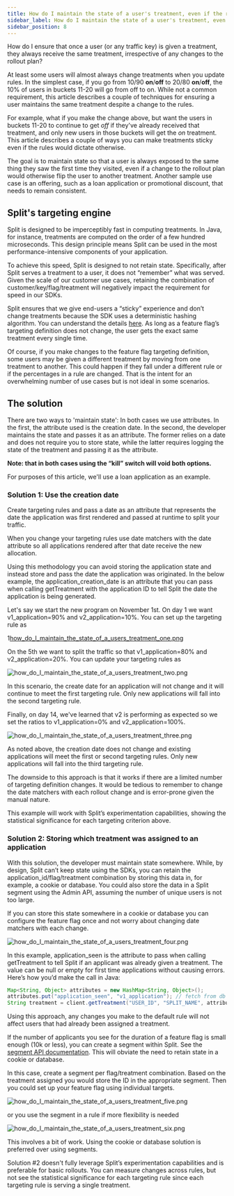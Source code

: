```yaml
---
title: How do I maintain the state of a user's treatment, even if the rollout plan changes?
sidebar_label: How do I maintain the state of a user's treatment, even if the rollout plan changes?
sidebar_position: 8
---
```


How do I ensure that once a user (or any traffic key) is given a treatment, they always receive the same treatment, irrespective of any changes to the rollout plan?

At least some users will almost always change treatments when you update rules.  In the simplest case, if you go from 10/90 **on**/**off** to 20/80 **on**/**off**, the 10% of users in buckets 11-20 will go from off to on. While not a common requirement, this article describes a couple of techniques for ensuring a user maintains the same treatment despite a change to the rules.  

For example, what if you make the change above, but want the users in buckets 11-20 to continue to get *off* if they've already received that treatment, and only new users in those buckets will get the *on* treatment. This article describes a couple of ways you can make treatments sticky even if the rules would dictate otherwise.

The goal is to maintain state so that a user is always exposed to the same thing they saw the first time they visited, even if a change to the rollout plan would otherwise flip the user to another treatment. Another sample use case is an offering, such as a loan application or promotional discount, that needs to remain consistent.

## Split's targeting engine

Split is designed to be imperceptibly fast in computing treatments. In Java, for instance, treatments are computed on the order of a few hundred microseconds. This design principle means Split can be used in the most performance-intensive components of your application.

To achieve this speed, Split is designed to not retain state. Specifically, after Split serves a treatment to a user, it does not “remember” what was served. Given the scale of our customer use cases, retaining the combination of customer/key/flag/treatment will negatively impact the requirement for speed in our SDKs.

Split ensures that we give end-users a “sticky” experience and don’t change treatments because the SDK uses a deterministic hashing algorithm. You can understand the details [here](/docs/feature-management-experimentation/feature-management/faqs/ensure-a-consistent-user-experience). As long as a feature flag’s targeting definition does not change, the user gets the exact same treatment every single time.

Of course, if you make changes to the feature flag targeting definition, some users may be given a different treatment by moving from one treatment to another. This could happen if they fall under a different rule or if the percentages in a rule are changed. That is the intent for an overwhelming number of use cases but is not ideal in some scenarios.

## The solution

There are two ways to 'maintain state': In both cases we use attributes. In the first, the attribute used is the creation date. In the second, the developer maintains the state and passes it as an attribute. The former relies on a date and does not require you to store state, while the latter requires logging the state of the treatment and passing it as the attribute.

**Note: that in both cases using the “kill” switch will void both options.**

For purposes of this article, we'll use a loan application as an example. 

### Solution 1: Use the creation date

Create targeting rules and pass a date as an attribute that represents the date the application was first rendered and passed at runtime to split your traffic.

When you change your targeting rules use date matchers with the date attribute so all applications rendered after that date receive the new allocation.

Using this methodology you can avoid storing the application state and instead store and pass the date the application was originated. In the below example, the application_creation_date is an attribute that you can pass when calling getTreatment with the application ID to tell Split the date the application is being generated.

Let's say we start the new program on November 1st. On day 1 we want v1_application=90% and v2_application=10%. You can set up the targeting rule as

1[how_do_I_maintain_the_state_of_a_users_treatment_one.png](https://help.split.io/hc/article_attachments/30833421020173)

On the 5th we want to split the traffic so that v1_application=80% and v2_application=20%. You can update your targeting rules as

![how_do_I_maintain_the_state_of_a_users_treatment_two.png](https://help.split.io/hc/article_attachments/30833432085389)

In this scenario, the create date for an application will not change and it will continue to meet the first targeting rule. Only new applications will fall into the second targeting rule.

Finally, on day 14, we've learned that v2 is performing as expected so we set the ratios to v1_application=0% and v2_application=100%.

![how_do_I_maintain_the_state_of_a_users_treatment_three.png](https://help.split.io/hc/article_attachments/30833421026445)

As noted above, the creation date does not change and existing applications will meet the first or second targeting rules.  Only new applications will fall into the third targeting rule.

The downside to this approach is that it works if there are a limited number of targeting definition changes.  It would be tedious to remember to change the date matchers with each rollout change and is error-prone given the manual nature.

This example will work with Split’s experimentation capabilities, showing the statistical significance for each targeting criterion above.

### Solution 2: Storing which treatment was assigned to an application

With this solution, the developer must maintain state somewhere. While, by design, Split can’t keep state using the SDKs, you can retain the application_id/flag/treatment combination by storing this data in, for example, a cookie or database. You could also store the data in a Split segment using the Admin API, assuming the number of unique users is not too large.

If you can store this state somewhere in a cookie or database you can configure the feature flag once and not worry about changing date matchers with each change.

![how_do_I_maintain_the_state_of_a_users_treatment_four.png](https://help.split.io/hc/article_attachments/30833421028877)

In this example, application_seen is the attribute to pass when calling getTreatment to tell Split if an applicant was already given a treatment. The value can be null or empty for first time applications without causing errors. Here’s how you’d make the call in Java:

```java
Map<String, Object> attributes = new HashMap<String, Object>();
attributes.put("application_seen", "v1_application"); // fetch from db
String treatment = client.getTreatment("USER_ID", "SPLIT_NAME", attributes);
```

Using this approach, any changes you make to the default rule will not affect users that had already been assigned a treatment.

If the number of applicants you see for the duration of a feature flag is small enough (10k or less), you can create a segment within Split. See the [segment API documentation](https://docs.split.io/reference#segment-1). This will obviate the need to retain state in a cookie or database.

In this case, create a segment per flag/treatment combination. Based on the treatment assigned you would store the ID in the appropriate segment.  Then you could set up your feature flag using individual targets. 

![how_do_I_maintain_the_state_of_a_users_treatment_five.png](https://help.split.io/hc/article_attachments/30833432095885)

or you use the segment in a rule if more flexibility is needed

![how_do_I_maintain_the_state_of_a_users_treatment_six.png](https://help.split.io/hc/article_attachments/30833432096397)

This involves a bit of work. Using the cookie or database solution is preferred over using segments.

Solution #2 doesn't fully leverage Split’s experimentation capabilities and is preferable for basic rollouts. You can measure changes across rules, but not see the statistical significance for each targeting rule since each targeting rule is serving a single treatment.